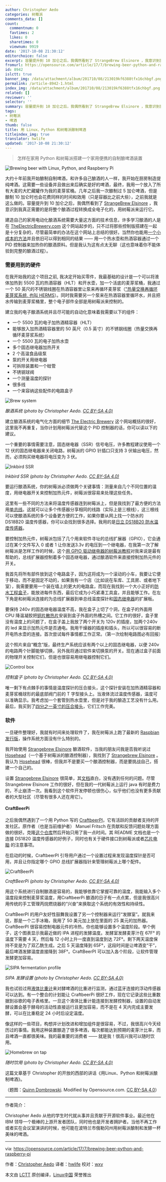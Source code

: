 ```yaml
---
author: Christopher Aedo
categories: 树莓派
comments_data: []
count:
  commentnum: 0
  favtimes: 2
  likes: 0
  sharetimes: 0
  viewnum: 9919
date: '2017-10-08 21:30:12'
editorchoice: false
excerpt: 容量提升到 10 加仑之后，我偶然看到了 StrangeBrew Elsinore ，我意识到我真正需要的是将整个酿酒过程转换成全电子化的，用树莓派来运行它。
fromurl: https://opensource.com/article/17/7/brewing-beer-python-and-raspberry-pi
id: 8942
islctt: true
banner_img: /data/attachment/album/201710/08/213019kf6388tfx16chbgf.png
permalink: /article-8942-1.html
index_img: /data/attachment/album/201710/08/213019kf6388tfx16chbgf.png.thumb.jpg
related: []
reviewer: ''
selector: ''
summary: 容量提升到 10 加仑之后，我偶然看到了 StrangeBrew Elsinore ，我意识到我真正需要的是将整个酿酒过程转换成全电子化的，用树莓派来运行它。
tags:
- 树莓派
- 啤酒
thumb: false
title: 用 Linux、Python 和树莓派酿制啤酒
titleindex_img: true
translator: hwlife
updated: '2017-10-08 21:30:12'
---
```



> 
> 怎样在家用 Python 和树莓派搭建一个家用便携的自制酿啤酒装置
> 
> 
> 


![Brewing beer with Linux, Python, and Raspberry Pi](/data/attachment/album/201710/08/213019kf6388tfx16chbgf.png "Brewing beer with Linux, Python, and Raspberry Pi")


大约十年前我开始酿制自制啤酒，和许多自己酿酒的人一样，我开始在厨房制造提纯啤酒。这需要一些设备并且做出来后确实是好的啤酒，最终，我用一个放入了所有大麦的大贮藏罐作为我的麦芽浆桶。几年之后我一次酿制过 5 加仑啤酒，但是酿制 10 加仑时也会花费同样的时间和效用（只是容器比之前大些），之前我就是这么做的。容量提升到 10 加仑之后，我偶然看到了 [StrangeBrew Elsinore](http://dougedey.github.io/SB_Elsinore_Server/) ，我意识到我真正需要的是将整个酿酒过程转换成全电子化的，用树莓派来运行它。


建造自己的家用电动化酿酒系统需要大量这方面的技术信息，许多学习酿酒的人是在 [TheElectricBrewery.com](http://theelectricbrewery.com/) 这个网站起步的，只不过将那些控制版搭建在一起是十分复杂的，尽管最简单的办法在这个网站上总结的很好。当然你也能用[一个小成本的方法](http://www.instructables.com/id/Electric-Brewery-Control-Panel-on-the-Cheap/)并且依旧可以得到相同的结果 —— 用一个热水壶和热酒容器通过一个 PID 控制器来加热你的酿酒原料。但是我认为这有点太无聊（这也意味着你不能体验到完整的酿酒过程）。


### 需要用到的硬件


在我开始我的这个项目之前, 我决定开始买零件，我最基础的设计是一个可以将液体加热到 5500 瓦的热酒容器（HLT）和开水壶，加一个活底的麦芽浆桶，我通过一个 50 英尺的不锈钢线圈在热酒容器里让泵来再循环麦芽浆（["热量交换再循环麦芽浆系统, 也叫 HERMS](https://byo.com/hops/item/1325-rims-and-herms-brewing-advanced-homebrewing)）。同时我需要另一个泵来在热酒容器里循环水，并且把水传输到麦芽浆桶里，整个电子部件全部是用树莓派来控制的。


建立我的电子酿酒系统并且尽可能的自动化意味着我需要以下的组件：


* 一个 5500 瓦的电子加热酒精容器（HLT）
* 能够放入加热酒精容器里的 50 英尺（0.5 英寸）的不锈钢线圈（热量交换再循环麦芽浆系统）
* 一个 5500 瓦的电子加热水壶
* 多个固态继电器加热开关
* 2 个高温食品级泵
* 泵的开关用继电器
* 可拆除装置和一个硅管
* 不锈钢球阀
* 一个测量温度的探针
* 很多线
* 一个来容纳这些配件的电路盒子


![Brew system](/data/attachment/album/201710/08/213024gubeee9zap3w9tfp.png "Brew system")


*酿酒系统 (photo by Christopher Aedo. [CC BY-SA 4.0)](https://creativecommons.org/licenses/by-sa/4.0/)*


建立酿酒系统的电气化方面的细节 [The Electric Brewery](http://theelectricbrewery.com/) 这个网站概括的很好，这里我不再重复，当你计划用树莓派代替这个 PID 控制器的话，你可以读以下的建议。


一个重要的事情需要注意，固态继电器（SSR）信号电压，许多教程建议使用一个 12 伏的固态继电器来关闭电路，树莓派的 GPIO 针插口只支持 3 伏输出电压，然而，必须购买继电器将电压变为 3 伏。


![Inkbird SSR](/data/attachment/album/201710/08/213027lvwmxhsk9emebmsx.png "Inkbird SSR")


*Inkbird SSR (photo by Christopher Aedo. [CC BY-SA 4.0)](https://creativecommons.org/licenses/by-sa/4.0/)*


要运行酿酒系统，你的树莓派必须做两个关键事情：测量来自几个不同位置的温度，用继电器开关来控制加热元件，树莓派很容易来处理这些任务。


这里有一些不同的方法来将温度传感器连到树莓派上，但是我找到了最方便的方法用[单总线](https://en.wikipedia.org/wiki/1-Wire)。这就可以让多个传感器分享相同的线路（实际上是三根线），这三根线可以使酿酒系统的多个设备更方便的工作，如果你要从网上找一个防水的 DS18B20 温度传感器，你可以会找到很多选择。我用的是[日立 DS18B20 防水温度传感器](https://smile.amazon.com/gp/product/B018KFX5X0/)。


要控制加热元件，树莓派包括了几个用来软件寻址的总线扩展器（GPIO），它会通过在某个文件写入 0 或者 1 让你发送3.3v 的电压到一个继电器，在我第一次了解树莓派是怎样工作的时候，这个[用 GPIO 驱动继电器的树莓派教程](http://www.susa.net/wordpress/2012/06/raspberry-pi-relay-using-gpio/)对我来说是最有帮助的，总线扩展器控制着多个固态继电器，通过酿酒软件来直接控制加热元件的开关。


我首先将所有部件放到这个电路盒子，因为这将成为一个滚动的小车，我要让它便于移动，而不是固定不动的，如果我有一个店（比如说在车库、工具房、或者地下室），我需要要用一个装在墙上的更大的电路盒，而现在我找到一个大小正好的[防水工程盒子](http://amzn.to/2hupFCr)，能放进每件东西，最后它成为小巧紧凑工具盒，并且能够工作。在左下角是和树莓派连接的为总线扩展器到单总线温度探针和[固态继电器](http://amzn.to/2hL8JDS)的扩展板。


要保持 240v 的固态继电器温度不高，我在盒子上切了个洞，在盒子的外面用 CPU 降温凝胶把[铜片散热片](http://amzn.to/2i4DYwy)安装到盒子外面的热槽之间。它工作的很好，盒子里没有温度上的问题了，在盒子盖上我放了两个开关为 120v 的插座，加两个240v 的 led 来显示加热元件是否通电。我用干燥器的插座和插头，所以可以很容易的断开电热水壶的连接。首次尝试每件事情都工作正常。（第一次绘制电路图必有回报）


这个照片来自“概念”版，最终生产系统应该有两个以上的固态继电器，以便 240v 的电路两个针脚能够切换，另外我将通过软件来切换泵的开关。现在通过盒子前面的物理开关控制它们，但是也很容易用继电器控制它们。


![Control box](/data/attachment/album/201710/08/213029kwtzw45viv1wuuu7.png "Control box")


*控制盒子 (photo by Christopher Aedo. [CC BY-SA 4.0)](https://creativecommons.org/licenses/by-sa/4.0/)*


唯一剩下有点棘手的事情是温度探针的压合接头，这个探针安装在加热酒精容器和麦芽浆桶球形的最底部阀门前的 T 字型接头上。当液体流过温度传感器，温度可以准确显示。我考虑加一个套管到热水壶里，但是对于我的酿造工艺没有什么用。最后，我买到了[四分之一英寸的压合接头](https://www.brewershardware.com/CF1412.html)，它们工作完美。


### 软件


一旦硬件整理好，我就有时间来处理软件了，我在树莓派上跑了最新的 [Raspbian 发行版](https://www.raspberrypi.org/downloads/raspbian/)，操作系统方面没有什么特别的。


我开始使用 [Strangebrew Elsinore](https://github.com/DougEdey/SB_Elsinore_Server) 酿酒软件，当我的朋友问我是否我听说过 [Hosehead](https://brewtronix.com/)（一个基于树莓派的酿酒控制器），我找到了 [Strangebrew Elsinore](https://github.com/DougEdey/SB_Elsinore_Server) 。我认为 [Hosehead](https://brewtronix.com/) 很棒，但我并不是要买一个酿酒控制器，而是要挑战自己，搭建一个自己的。


设置 [Strangebrew Elsinore](https://github.com/DougEdey/SB_Elsinore_Server) 很简单，其[文档](http://dougedey.github.io/SB_Elsinore_Server/)直白，没有遇到任何的问题。尽管 Strangebrew Elsinore 工作的很好，但在我的一代树莓派上运行 java 有时是费力的，不止崩溃一次。我看到这个软件开发停顿也很伤心，似乎他们也没有更多贡献者的大型社区（尽管有很多人还在用它）。


#### CraftBeerPi


之后我偶然遇到了一个用 Python 写的 [CraftbeerPI](http://www.craftbeerpi.com/)，它有活跃的贡献者支持的开发社区。原作者（也是当前维护者） Manuel Fritsch 在贡献和反馈问题处理方面做的很好。克隆[这个仓库](https://github.com/manuel83/craftbeerpi)然后开始只用了我一点时间。其 README 文档也是一个连接 DS1820 温度传感器的好例子，同时也有关于硬件接口到树莓派或者[芯片电脑](https://www.nextthing.co/pages/chip) 的注意事项。


在启动的时候，CraftbeerPI 引导用户通过一个设置过程来发现温度探针是否可用，并且让你指定哪个 GPIO 总线扩展器指针来管理树莓派上哪个配件。


![CraftBeerPi](/data/attachment/album/201710/08/213030exw3k977r67qqdjk.png "CraftBeerPi")


*CraftBeerPi (photo by Christopher Aedo. [CC BY-SA 4.0)](https://creativecommons.org/licenses/by-sa/4.0/)*


用这个系统进行自制酿酒是容易的，我能够依靠它掌握可靠的温度，我能输入多个温度段来控制麦芽浆温度，用CraftbeerPi 酿酒的日子有一点点累，但是我很高兴用传统的手工管理丙烷燃烧器的“兴奋”来换取这个系统的有效性和持续性。


CraftBeerPI 的用户友好性鼓舞我设置了另一个控制器来运行“发酵室”。就我来说，那是一个二手冰箱，我用了 50 美元加上放在里面的 25 美元的加热器。CraftBeerPI 很容易控制电器元件的冷热，你也能够设置多个温度阶段。举个例子，这个图表显示我最近做的 IPA 进程的发酵温度。发酵室发酵麦芽汁在 67F° 的温度下需要 4 天，然后每 12 小时上升一度直到温度到达 72F°。剩下两天温度保持不变是为了双乙酰生成。之后 5 天温度降到 65F°，这段时间是让啤酒变“干”，最后啤酒发酵温度直接降到 38F°。CraftBeerPI 可以加入各个阶段，让软件管理发酵更加容易。


![SIPA fermentation profile](/data/attachment/album/201710/08/213030gwnumn7t2hg2tn7w.png "SIPA fermentation profile")


*SIPA 发酵设置 (photo by Christopher Aedo. [CC BY-SA 4.0)](https://creativecommons.org/licenses/by-sa/4.0/)*


我也试验过用[液体比重计](https://tilthydrometer.com/)来对酵啤酒的比重进行监测，通过蓝牙连接的浮动传感器可以达到。有一个整合的计划能让 CraftbeerPi 很好工作，现在它记录这些比重数据到谷歌的电子表格里。一旦这个液体比重计能连接到发酵控制器，设置的自动发酵设置会基于酵母的活动性直接运行且更加容易，而不是在 4 天内完成主要发酵，可以在比重稳定 24 小时后设定温度。


像这样的一些项目，构想并计划改进和增加组件是很容易，不过，我很高兴今天经历过的事情。我用这种装置酿造了很多啤酒，每次都能达到预期的麦芽汁比率，而且啤酒一直都很美味。我的最重要的消费者 —— 就是我！很高兴我可以随时饮用。


![Homebrew on tap](/data/attachment/album/201710/08/213031fqwahexxs88ejw98.png "Homebrew on tap")


*随时饮用 (photo by Christopher Aedo. [CC BY-SA 4.0)](https://creativecommons.org/licenses/by-sa/4.0/)*


这篇文章基于 Christopher 的开放的西部的讲话《用Linux、Python 和树莓派酿制啤酒》。


（题图：[Quinn Dombrowski](https://www.flickr.com/photos/quinndombrowski/). Modified by Opensource.com. [CC BY-SA 4.0](https://creativecommons.org/licenses/by-sa/4.0/)）




---


作者简介：


Christopher Aedo 从他的学生时代就从事并且贡献于开源软件事业。最近他在 IBM 领导一个极棒的上游开发者团队，同时他也是开发者拥护者。当他不再工作或者实在会议室演讲的时候，他可能在波特兰市俄勒冈州用树莓派酿制和发酵一杯美味的啤酒。




---


via: <https://opensource.com/article/17/7/brewing-beer-python-and-raspberry-pi>


作者：[Christopher Aedo](https://opensource.com/users/docaedo) 译者：[hwlife](https://github.com/hwlife) 校对：[wxy](https://github.com/wxy)


本文由 [LCTT](https://github.com/LCTT/TranslateProject) 原创编译，[Linux中国](https://linux.cn/) 荣誉推出